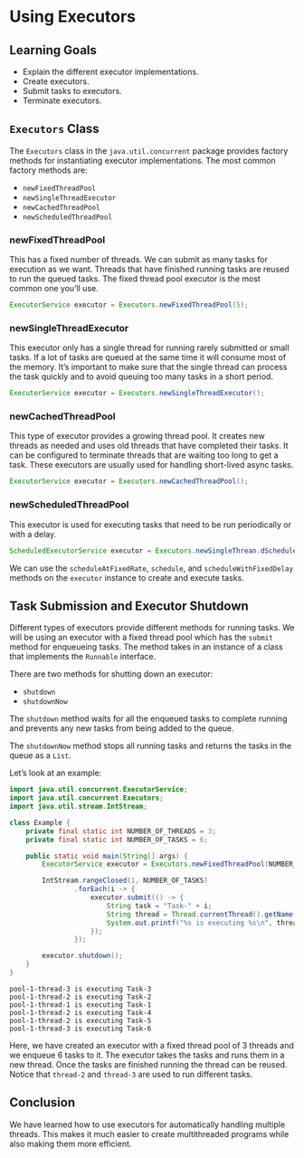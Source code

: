 # Using Executors

## Learning Goals

- Explain the different executor implementations.
- Create executors.
- Submit tasks to executors.
- Terminate executors.

## `Executors` Class

The `Executors` class in the `java.util.concurrent` package provides factory
methods for instantiating executor implementations. The most common factory
methods are:

- `newFixedThreadPool`
- `newSingleThreadExecutor`
- `newCachedThreadPool`
- `newScheduledThreadPool`

### newFixedThreadPool

This has a fixed number of threads. We can submit as many tasks for execution as
we want. Threads that have finished running tasks are reused to run the queued
tasks. The fixed thread pool executor is the most common one you’ll use.

```java
ExecutorService executor = Executors.newFixedThreadPool(5);
```

### newSingleThreadExecutor

This executor only has a single thread for running rarely submitted or small
tasks. If a lot of tasks are queued at the same time it will consume most of the
memory. It’s important to make sure that the single thread can process the task
quickly and to avoid queuing too many tasks in a short period.

```java
ExecutorService executor = Executors.newSingleThreadExecutor();
```

### newCachedThreadPool

This type of executor provides a growing thread pool. It creates new threads as
needed and uses old threads that have completed their tasks. It can be
configured to terminate threads that are waiting too long to get a task. These
executors are usually used for handling short-lived async tasks.

```java
ExecutorService executor = Executors.newCachedThreadPool();
```

### newScheduledThreadPool

This executor is used for executing tasks that need to be run periodically or
with a delay.

```java
ScheduledExecutorService executor = Executors.newSingleThrean.dScheduledExecutor();
```

We can use the `scheduleAtFixedRate`, `schedule`, and `scheduleWithFixedDelay`
methods on the `executor` instance to create and execute tasks.

## Task Submission and Executor Shutdown

Different types of executors provide different methods for running tasks. We
will be using an executor with a fixed thread pool which has the `submit` method
for enqueueing tasks. The method takes in an instance of a class that implements
the `Runnable` interface.

There are two methods for shutting down an executor:

- `shutdown`
- `shutdownNow`

The `shutdown` method waits for all the enqueued tasks to complete running and
prevents any new tasks from being added to the queue.

The `shutdownNow` method stops all running tasks and returns the tasks in the
queue as a `List`.

Let’s look at an example:

```java
import java.util.concurrent.ExecutorService;
import java.util.concurrent.Executors;
import java.util.stream.IntStream;

class Example {
    private final static int NUMBER_OF_THREADS = 3;
    private final static int NUMBER_OF_TASKS = 6;

    public static void main(String[] args) {
        ExecutorService executor = Executors.newFixedThreadPool(NUMBER_OF_THREADS);

        IntStream.rangeClosed(1, NUMBER_OF_TASKS)
                .forEach(i -> {
                    executor.submit(() -> {
                        String task = "Task-" + i;
                        String thread = Thread.currentThread().getName();
                        System.out.printf("%s is executing %s\n", thread, task);
                    });
                });

        executor.shutdown();
    }
}
```

```plaintext
pool-1-thread-3 is executing Task-3
pool-1-thread-2 is executing Task-2
pool-1-thread-1 is executing Task-1
pool-1-thread-2 is executing Task-4
pool-1-thread-2 is executing Task-5
pool-1-thread-3 is executing Task-6
```

Here, we have created an executor with a fixed thread pool of 3 threads and we
enqueue 6 tasks to it. The executor takes the tasks and runs them in a new
thread. Once the tasks are finished running the thread can be reused. Notice
that `thread-2` and `thread-3` are used to run different tasks.

## Conclusion

We have learned how to use executors for automatically handling multiple
threads. This makes it much easier to create multithreaded programs while also
making them more efficient.
